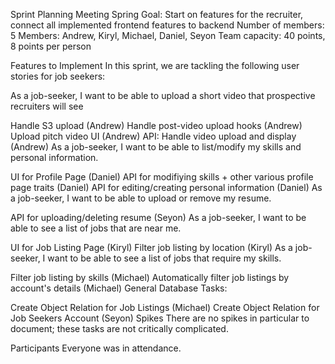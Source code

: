 Sprint Planning Meeting
Spring Goal: Start on features for the recruiter, connect all implemented frontend features to backend
Number of members: 5
Members: Andrew, Kiryl, Michael, Daniel, Seyon Team capacity: 40 points, 8 points per person

Features to Implement
In this sprint, we are tackling the following user stories for job seekers:

As a job-seeker, I want to be able to upload a short video that prospective recruiters will see

Handle S3 upload (Andrew)
Handle post-video upload hooks (Andrew)
Upload pitch video UI (Andrew)
API: Handle video upload and display (Andrew)
As a job-seeker, I want to be able to list/modify my skills and personal information.

UI for Profile Page (Daniel)
API for modifiying skills + other various profile page traits (Daniel)
API for editing/creating personal information (Daniel)
As a job-seeker, I want to be able to upload or remove my resume.

API for uploading/deleting resume (Seyon)
As a job-seeker, I want to be able to see a list of jobs that are near me.

UI for Job Listing Page (Kiryl)
Filter job listing by location (Kiryl)
As a job-seeker, I want to be able to see a list of jobs that require my skills.

Filter job listing by skills (Michael)
Automatically filter job listings by account's details (Michael)
General Database Tasks:

Create Object Relation for Job Listings (Michael)
Create Object Relation for Job Seekers Account (Seyon)
Spikes
There are no spikes in particular to document; these tasks are not critically complicated.

Participants
Everyone was in attendance.
